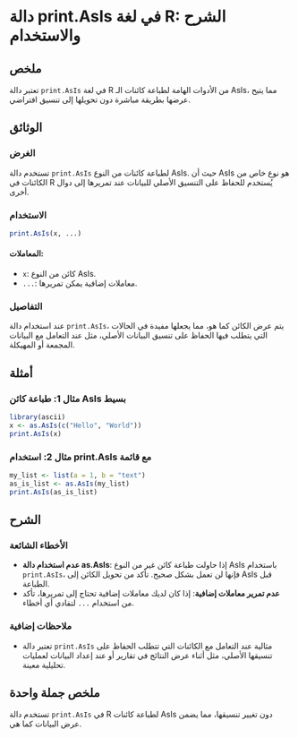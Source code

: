 <!--
Meta Description: # دالة print.AsIs في لغة R: الشرح والاستخدام ## ملخص تعتبر دالة `print.AsIs` في لغة R من الأدوات الهامة لطباعة كائنات الـ AsIs، مما يتيح عرضها بطريقة ...
Meta Keywords: asis, print, دالة, عند, إلى
-->

# دالة print.AsIs في لغة R: الشرح والاستخدام

## ملخص
تعتبر دالة `print.AsIs` في لغة R من الأدوات الهامة لطباعة كائنات الـ AsIs، مما يتيح عرضها بطريقة مباشرة دون تحويلها إلى تنسيق افتراضي.

## الوثائق
### الغرض
تستخدم دالة `print.AsIs` لطباعة كائنات من النوع AsIs. حيث أن AsIs هو نوع خاص من الكائنات في R يُستخدم للحفاظ على التنسيق الأصلي للبيانات عند تمريرها إلى دوال أخرى.

### الاستخدام
```R
print.AsIs(x, ...)
```
#### المعاملات:
- `x`: كائن من النوع AsIs.
- `...`: معاملات إضافية يمكن تمريرها.

### التفاصيل
عند استخدام دالة `print.AsIs`، يتم عرض الكائن كما هو، مما يجعلها مفيدة في الحالات التي يتطلب فيها الحفاظ على تنسيق البيانات الأصلي، مثل عند التعامل مع البيانات المجمعة أو المهيكلة.

## أمثلة
### مثال 1: طباعة كائن AsIs بسيط
```R
library(ascii)
x <- as.AsIs(c("Hello", "World"))
print.AsIs(x)
```

### مثال 2: استخدام print.AsIs مع قائمة
```R
my_list <- list(a = 1, b = "text")
as_is_list <- as.AsIs(my_list)
print.AsIs(as_is_list)
```

## الشرح
### الأخطاء الشائعة
- **عدم استخدام دالة as.AsIs**: إذا حاولت طباعة كائن غير من النوع AsIs باستخدام `print.AsIs`، فإنها لن تعمل بشكل صحيح. تأكد من تحويل الكائن إلى AsIs قبل الطباعة.
- **عدم تمرير معاملات إضافية**: إذا كان لديك معاملات إضافية تحتاج إلى تمريرها، تأكد من استخدام `...` لتفادي أي أخطاء.

### ملاحظات إضافية
- تعتبر دالة `print.AsIs` مثالية عند التعامل مع الكائنات التي تتطلب الحفاظ على تنسيقها الأصلي، مثل أثناء عرض النتائج في تقارير أو عند إعداد البيانات لعمليات تحليلية معينة.

## ملخص جملة واحدة
تستخدم دالة `print.AsIs` في R لطباعة كائنات AsIs دون تغيير تنسيقها، مما يضمن عرض البيانات كما هي.